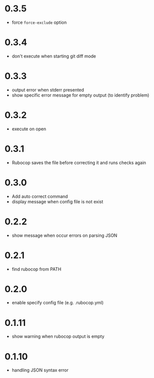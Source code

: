 # 0.3.5

- force `force-exclude` option

# 0.3.4

- don't execute when starting git diff mode

# 0.3.3

- output error when stderr presented
- show specific error message for empty output (to identify problem)

# 0.3.2

- execute on open

# 0.3.1

- Rubocop saves the file before correcting it and runs checks again

# 0.3.0

- Add auto correct command
- display message when config file is not exist

# 0.2.2

- show message when occur errors on parsing JSON

# 0.2.1

- find rubocop from PATH

# 0.2.0

- enable specify config file (e.g. .rubocop.yml)

# 0.1.11

- show warning when rubocop output is empty

# 0.1.10

- handling JSON syntax error
